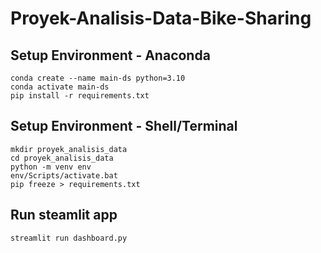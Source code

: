 # Proyek-Analisis-Data-Bike-Sharing
 
## Setup Environment - Anaconda
```
conda create --name main-ds python=3.10
conda activate main-ds
pip install -r requirements.txt
```

## Setup Environment - Shell/Terminal
```
mkdir proyek_analisis_data
cd proyek_analisis_data
python -m venv env
env/Scripts/activate.bat
pip freeze > requirements.txt
```

## Run steamlit app
```
streamlit run dashboard.py
```